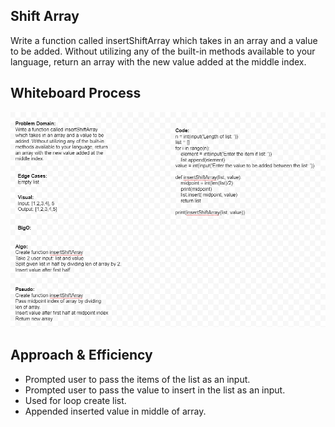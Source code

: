 ## Shift Array
Write a function called insertShiftArray which takes in an array and a value to be added. Without utilizing any of the built-in methods available to your language, return an array with the new value added at the middle index.

## Whiteboard Process  

![Alt text](Imgs/Capture.PNG?raw=true "directory")  

## Approach & Efficiency

- Prompted user to pass the items of the list as an input.
- Prompted user to pass the value to insert in the list as an input.
- Used for loop create list.
- Appended inserted value in middle of array.

